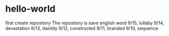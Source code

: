 # hello-world
first create repository
The repository is save english word
9/15, lullaby
9/14, devastation
9/13, daintily
9/12, constructed
9/11, branded
9/10, sequence

